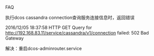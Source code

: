 FAQ

执行dcos cassandra connection查询服务连接信息时，返回错误

2016/12/05 18:37:58 HTTP GET Query for http://192.168.83.11/service/cassandra/v1/connection failed: 502 Bad Gateway

解决：重启dcos-adminrouter.service



